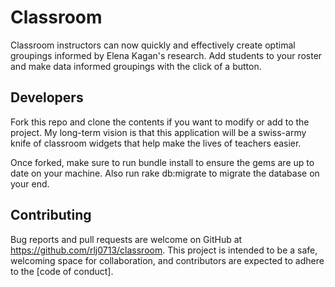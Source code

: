 
# Classroom

Classroom instructors can now quickly and effectively create optimal groupings informed by Elena Kagan's research.  Add students to your roster and make data informed groupings with the click of a button.

## Developers

Fork this repo and clone the contents if you want to modify or add to the project.  My long-term vision is that this application will be a swiss-army knife of classroom widgets that help make the lives of teachers easier.

Once forked, make sure to run bundle install to ensure the gems are up to date on your machine.  Also run rake db:migrate to migrate the database on your end.
## Contributing

Bug reports and pull requests are welcome on GitHub at https://github.com/rlj0713/classroom. This project is intended to be a safe, welcoming space for collaboration, and contributors are expected to adhere to the [code of conduct].